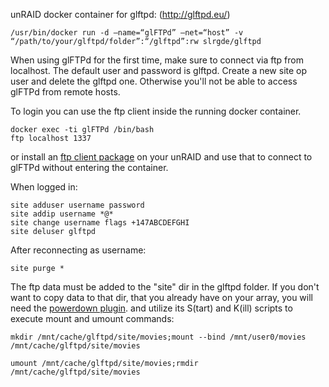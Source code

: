 unRAID docker container for glftpd: (http://glftpd.eu/)

```
/usr/bin/docker run -d –name=“glFTPd” –net=“host” -v “/path/to/your/glftpd/folder”:“/glftpd”:rw slrgde/glftpd
```

When using glFTPd for the first time, make sure to connect via ftp from localhost.
The default user and password is glftpd. Create a new site op user and delete
the glftpd one. Otherwise you'll not be able to access glFTPd from remote hosts.

To login you can use the ftp client inside the running docker container.

```
docker exec -ti glFTPd /bin/bash
ftp localhost 1337
```

or install an [ftp client package](http://mirrors.slackware.com/slackware/slackware64-14.1/slackware64/n/netkit-ftp-0.17-x86_64-1.txz)
on your unRAID and use that to connect to glFTPd without entering the container.

When logged in:

```
site adduser username password
site addip username *@*
site change username flags +147ABCDEFGHI
site deluser glftpd
```

After reconnecting as username:

```
site purge *
```

The ftp data must be added to the "site" dir in the glftpd folder.
If you don't want to copy data to that dir, that you already have on
your array, you will need the [powerdown plugin](https://lime-technology.com/forum/index.php?topic=31735.0).
and utilize its S(tart) and K(ill) scripts to execute mount and umount
commands:

```
mkdir /mnt/cache/glftpd/site/movies;mount --bind /mnt/user0/movies /mnt/cache/glftpd/site/movies
```

```
umount /mnt/cache/glftpd/site/movies;rmdir /mnt/cache/glftpd/site/movies
```
